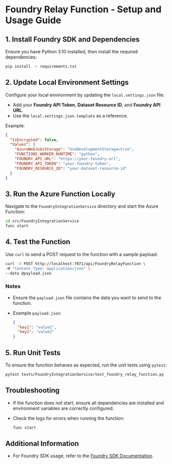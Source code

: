 # Foundry Relay Function - Setup and Usage Guide

## 1. Install Foundry SDK and Dependencies

Ensure you have Python 3.10 installed, then install the required dependencies:

```bash
pip install -r requirements.txt
```

## 2. Update Local Environment Settings

Configure your local environment by updating the `local.settings.json` file:

- Add your **Foundry API Token**, **Dataset Resource ID**, and **Foundry API URL**.
- Use the `local.settings.json.template` as a reference.

Example:

```json
{
  "IsEncrypted": false,
  "Values": {
    "AzureWebJobsStorage": "UseDevelopmentStorage=true",
    "FUNCTIONS_WORKER_RUNTIME": "python",
    "FOUNDRY_API_URL": "https://your-foundry-url",
    "FOUNDRY_API_TOKEN": "your-foundry-token",
    "FOUNDRY_RESOURCE_ID": "your-dataset-resource-id"
  }
}
```

## 3. Run the Azure Function Locally

Navigate to the `FoundryIntegrationService` directory and start the Azure Function:

```bash
cd src/FoundryIntegrationService
func start
```

## 4. Test the Function

Use `curl` to send a POST request to the function with a sample payload:

```bash
curl -X POST http://localhost:7071/api/FoundryRelayFunction \
-H "Content-Type: application/json" \
--data @payload.json
```

### Notes

- Ensure the `payload.json` file contains the data you want to send to the function.
- Example `payload.json`:

  ```json
  {
    "key1": "value1",
    "key2": "value2"
  }
  ```

## 5. Run Unit Tests

To ensure the function behaves as expected, run the unit tests using `pytest`:

```bash
pytest tests/FoundryIntegrationService/test_foundry_relay_function.py
```

## Troubleshooting

- If the function does not start, ensure all dependencies are installed and environment variables are correctly configured.
- Check the logs for errors when running the function:

  ```bash
  func start
  ```

## Additional Information

- For Foundry SDK usage, refer to the [Foundry SDK Documentation](https://www.palantir.com/docs/foundry/api/v1/datasets-resources/files/upload-file).
